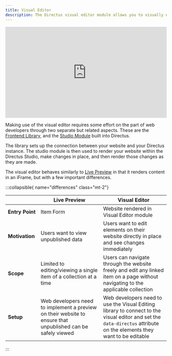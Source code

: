 ```yaml
---
title: Visual Editor
description: The Directus visual editor module allows you to visually edit the content of your website directly in-place.
---
```


<div style="padding:56.33% 0 0 0;position:relative;"><iframe src="https://player.vimeo.com/video/1068823628?badge=0&amp;autopause=0&amp;player_id=0&amp;app_id=58479" frameborder="0" allow="autoplay; fullscreen; picture-in-picture; clipboard-write; encrypted-media" style="position:absolute;top:0;left:0;width:100%;height:100%;" title="Directus-Visual-Editor-Preview"></iframe></div><script src="https://player.vimeo.com/api/player.js"></script>

Making use of the visual editor requires some effort on the part of web developers through two separate but related aspects. These are the [Frontend Library](/guides/content/visual-editor/frontend-library), and the [Studio Module](/guides/content/visual-editor/studio-module) built into Directus.

The library sets up the connection between your website and your Directus instance. The studio module is then used to render your website within the Directus Studio, make changes in place, and then render those changes as they are made.

The visual editor behaves similarly to [Live Preview](/guides/content/live-preview) in that it renders content in an iFrame, but with a few important differences.

:::collapsible{ name="differences" class="mt-2"}

|                    | Live Preview | Visual Editor |
|--------------------|--------------|---------------|
| **Entry&nbsp;Point**    | Item Form | Website rendered in Visual Editor module |
| **Motivation**     | Users want to view unpublished data | Users want to edit elements on their website directly in place and see changes immediately |
| **Scope**          | Limited to editing/viewing a single item of a collection at a time | Users can navigate through the website freely and edit any linked item on a page without navigating to the applicable collection |
| **Setup**          | Web developers need to implement a preview on their website to ensure that unpublished can be safely viewed | Web developers need to use the Visual Editing library to connect to the visual editor and set the `data-directus` attribute on the elements they want to be editable |
:::
